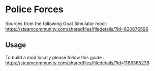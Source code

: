 # Police Forces

Sources from the following Goat Simulator mod : https://steamcommunity.com/sharedfiles/filedetails/?id=820676596

## Usage

To build a mod locally please follow this guide : https://steamcommunity.com/sharedfiles/filedetails/?id=1168365238